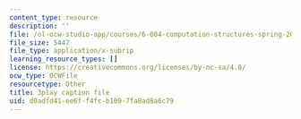 ```yaml
---
content_type: resource
description: ''
file: /ol-ocw-studio-app/courses/6-004-computation-structures-spring-2017/d0adfd41ee6ff4fcb1097fa8ad8a6c79_RbJV-g9Lob8.srt
file_size: 5447
file_type: application/x-subrip
learning_resource_types: []
license: https://creativecommons.org/licenses/by-nc-sa/4.0/
ocw_type: OCWFile
resourcetype: Other
title: 3play caption file
uid: d0adfd41-ee6f-f4fc-b109-7fa8ad8a6c79
---
```

